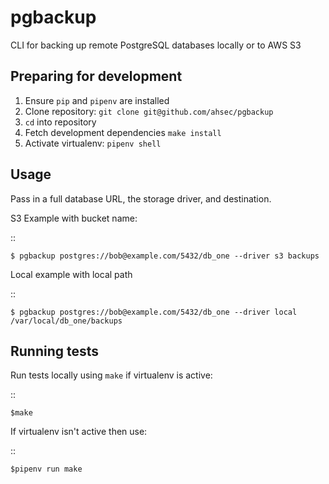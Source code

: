 pgbackup
========

CLI for backing up remote PostgreSQL databases locally or to AWS S3

Preparing for development
-------------------------

1. Ensure ``pip`` and ``pipenv`` are installed
2. Clone repository: ``git clone git@github.com/ahsec/pgbackup``
3. ``cd`` into repository
4. Fetch development dependencies ``make install``
5. Activate virtualenv: ``pipenv shell``

Usage
-----

Pass in a full database URL, the storage driver, and destination.

S3 Example with bucket name:

::

    $ pgbackup postgres://bob@example.com/5432/db_one --driver s3 backups

Local example with local path

::

    $ pgbackup postgres://bob@example.com/5432/db_one --driver local /var/local/db_one/backups

Running tests
-------------

Run tests locally using ``make`` if virtualenv is active:

::

    $make

If virtualenv isn't active then use:

::

    $pipenv run make